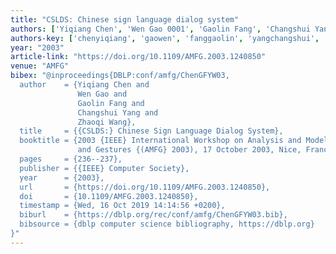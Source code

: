 ```yaml
---
title: "CSLDS: Chinese sign language dialog system"
authors: ['Yiqiang Chen', 'Wen Gao 0001', 'Gaolin Fang', 'Changshui Yang', 'Zhaoqi Wang']
authors-key: ['chenyiqiang', 'gaowen', 'fanggaolin', 'yangchangshui', 'wangzhaoqi']
year: "2003"
article-link: "https://doi.org/10.1109/AMFG.2003.1240850"
venue: "AMFG"
bibex: "@inproceedings{DBLP:conf/amfg/ChenGFYW03,
  author    = {Yiqiang Chen and
               Wen Gao and
               Gaolin Fang and
               Changshui Yang and
               Zhaoqi Wang},
  title     = {{CSLDS:} Chinese Sign Language Dialog System},
  booktitle = {2003 {IEEE} International Workshop on Analysis and Modeling of Faces
               and Gestures {(AMFG} 2003), 17 October 2003, Nice, France, Proceedings},
  pages     = {236--237},
  publisher = {{IEEE} Computer Society},
  year      = {2003},
  url       = {https://doi.org/10.1109/AMFG.2003.1240850},
  doi       = {10.1109/AMFG.2003.1240850},
  timestamp = {Wed, 16 Oct 2019 14:14:56 +0200},
  biburl    = {https://dblp.org/rec/conf/amfg/ChenGFYW03.bib},
  bibsource = {dblp computer science bibliography, https://dblp.org}
}"
---
```

